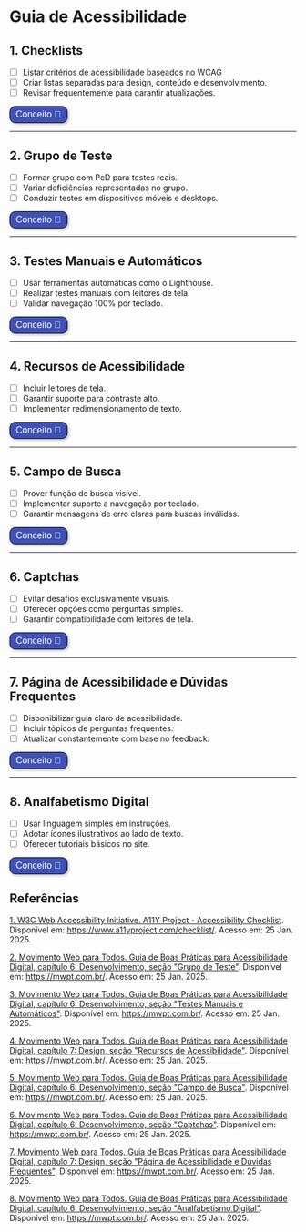 # Guia de Acessibilidade 
<style>
  button:not(#aumentar):not(#diminuir) {
    border: 1px solid black;
    padding: 5px 10px;
    border-radius: 10px;
    background-color: #4051B5;
    color: white;
    font-size: 16px;
    cursor: pointer;
    box-shadow: 2px 2px 5px rgba(0, 0, 0, 0.3);
    transition: background-color 0.3s, transform 0.3s;
  }
  button:not(#aumentar):not(#diminuir):hover {
    background-color: #0056b3;
    transform: scale(1.05);
  }
</style>

## 1. Checklists 

- [ ] Listar critérios de acessibilidade baseados no WCAG
- [ ] Criar listas separadas para design, conteúdo e desenvolvimento.
- [ ] Revisar frequentemente para garantir atualizações.

<button title="Conceito Checklists" class="botao-conceito" onclick="let el = document.getElementById('checklists-conceito'); el.style.display = el.style.display === 'none' ? 'block' : 'none';">
  Conceito 📖
</button>
<div id="checklists-conceito" style="display: none;">
Checklists são listas práticas que garantem que os critérios de acessibilidade sejam atendidos em cada etapa do desenvolvimento de um site ou aplicação, desde o design até a implementação final. Exemplos podem ser encontrados em projetos como o <a href="https://www.a11yproject.com/checklist/" target="_blank">A11Y Project</a> <a href="#referencia-1">[1]</a>.
</div>

---

## 2. Grupo de Teste 

- [ ] Formar grupo com PcD para testes reais.
- [ ] Variar deficiências representadas no grupo.
- [ ] Conduzir testes em dispositivos móveis e desktops.

<button title="Conceito Grupo de Teste" class="botao-conceito" onclick="let el = document.getElementById('grupo-teste-conceito'); el.style.display = el.style.display === 'none' ? 'block' : 'none';">
  Conceito 📖
</button>
<div id="grupo-teste-conceito" style="display: none;">
Grupos de teste são compostos por pessoas, preferencialmente PcD, que avaliam a acessibilidade de sistemas. O envolvimento direto dessas pessoas promove feedbacks mais reais e eficazes. <a href="#referencia-2">[2]</a>
</div>

---

## 3. Testes Manuais e Automáticos 

- [ ] Usar ferramentas automáticas como o Lighthouse.
- [ ] Realizar testes manuais com leitores de tela.
- [ ] Validar navegação 100% por teclado.

<button title="Conceito Testes Manuais e Automáticos" class="botao-conceito" onclick="let el = document.getElementById('testes-conceito'); el.style.display = el.style.display === 'none' ? 'block' : 'none';">
  Conceito 📖
</button>
<div id="testes-conceito" style="display: none;">
Testes automáticos identificam problemas gerais, enquanto os manuais detectam barreiras específicas e nuances que ferramentas não podem avaliar, como a experiência do usuário. <a href="#referencia-3">[3]</a>
</div>

---

## 4. Recursos de Acessibilidade 

- [ ] Incluir leitores de tela.
- [ ] Garantir suporte para contraste alto.
- [ ] Implementar redimensionamento de texto.

<button title="Conceito Recursos de Acessibilidade" class="botao-conceito" onclick="let el = document.getElementById('recursos-conceito'); el.style.display = el.style.display === 'none' ? 'block' : 'none';">
  Conceito 📖
</button>
<div id="recursos-conceito" style="display: none;">
Recursos de acessibilidade incluem ferramentas e funcionalidades que ajudam PcD a interagir melhor com sistemas, como legendas em vídeos, leitores de tela e contraste ajustável. <a href="#referencia-4">[4]</a>
</div>

---

## 5. Campo de Busca 

- [ ] Prover função de busca visível.
- [ ] Implementar suporte a navegação por teclado.
- [ ] Garantir mensagens de erro claras para buscas inválidas.

<button title="Conceito Campo de Busca" class="botao-conceito" onclick="let el = document.getElementById('campo-busca-conceito'); el.style.display = el.style.display === 'none' ? 'block' : 'none';">
  Conceito 📖
</button>
<div id="campo-busca-conceito" style="display: none;">
Campos de busca acessíveis permitem que usuários encontrem informações rapidamente, mesmo aqueles com baixa habilidade digital ou que usam tecnologias assistivas. <a href="#referencia-5">[5]</a>
</div>

---

## 6. Captchas 

- [ ] Evitar desafios exclusivamente visuais.
- [ ] Oferecer opções como perguntas simples.
- [ ] Garantir compatibilidade com leitores de tela.

<button title="Conceito Captchas" class="botao-conceito" onclick="let el = document.getElementById('captchas-conceito'); el.style.display = el.style.display === 'none' ? 'block' : 'none';">
  Conceito 📖
</button>
<div id="captchas-conceito" style="display: none;">
Captchas frequentemente criam barreiras, especialmente para PcD. Métodos simples e alternativos, como perguntas textuais, são mais inclusivos. <a href="#referencia-6">[6]</a>
</div>

---

## 7. Página de Acessibilidade e Dúvidas Frequentes 

- [ ] Disponibilizar guia claro de acessibilidade.
- [ ] Incluir tópicos de perguntas frequentes.
- [ ] Atualizar constantemente com base no feedback.

<button title="Conceito Página de Acessibilidade" class="botao-conceito" onclick="let el = document.getElementById('pagina-acessibilidade-conceito'); el.style.display = el.style.display === 'none' ? 'block' : 'none';">
  Conceito 📖
</button>
<div id="pagina-acessibilidade-conceito" style="display: none;">
Essas páginas orientam usuários sobre como usar as funcionalidades de acessibilidade do site, promovendo uma experiência mais independente e informada. <a href="#referencia-7">[7]</a>
</div>

---

## 8. Analfabetismo Digital 

- [ ] Usar linguagem simples em instruções.
- [ ] Adotar ícones ilustrativos ao lado de texto.
- [ ] Oferecer tutoriais básicos no site.

<button title="Conceito Analfabetismo Digital" class="botao-conceito" onclick="let el = document.getElementById('analfabetismo-digital-conceito'); el.style.display = el.style.display === 'none' ? 'block' : 'none';">
  Conceito 📖
</button>
<div id="analfabetismo-digital-conceito" style="display: none;">
Analfabetismo digital refere-se à dificuldade de usar tecnologias por falta de habilidade ou conhecimento. Criar interfaces intuitivas ajuda a reduzir essa barreira. <a href="#referencia-8">[8]</a>
</div>

## Referências

<a id="referencia-1" href="https://www.a11yproject.com/checklist/" target="_blank">1. W3C Web Accessibility Initiative. A11Y Project - Accessibility Checklist</a>. Disponível em: https://www.a11yproject.com/checklist/. Acesso em: 25 Jan. 2025.

<a id="referencia-2" href="https://mwpt.com.br/" target="_blank">2. Movimento Web para Todos. Guia de Boas Práticas para Acessibilidade Digital, capítulo 6: Desenvolvimento, seção "Grupo de Teste"</a>. Disponível em: https://mwpt.com.br/. Acesso em: 25 Jan. 2025.

<a id="referencia-3" href="https://mwpt.com.br/" target="_blank">3. Movimento Web para Todos. Guia de Boas Práticas para Acessibilidade Digital, capítulo 6: Desenvolvimento, seção "Testes Manuais e Automáticos"</a>. Disponível em: https://mwpt.com.br/. Acesso em: 25 Jan. 2025.

<a id="referencia-4" href="https://mwpt.com.br/" target="_blank">4. Movimento Web para Todos. Guia de Boas Práticas para Acessibilidade Digital, capítulo 7: Design, seção "Recursos de Acessibilidade"</a>. Disponível em: https://mwpt.com.br/. Acesso em: 25 Jan. 2025.

<a id="referencia-5" href="https://mwpt.com.br/" target="_blank">5. Movimento Web para Todos. Guia de Boas Práticas para Acessibilidade Digital, capítulo 6: Desenvolvimento, seção "Campo de Busca"</a>. Disponível em: https://mwpt.com.br/. Acesso em: 25 Jan. 2025.

<a id="referencia-6" href="https://mwpt.com.br/" target="_blank">6. Movimento Web para Todos. Guia de Boas Práticas para Acessibilidade Digital, capítulo 6: Desenvolvimento, seção "Captchas"</a>. Disponível em: https://mwpt.com.br/. Acesso em: 25 Jan. 2025.

<a id="referencia-7" href="https://mwpt.com.br/" target="_blank">7. Movimento Web para Todos. Guia de Boas Práticas para Acessibilidade Digital, capítulo 7: Design, seção "Página de Acessibilidade e Dúvidas Frequentes"</a>. Disponível em: https://mwpt.com.br/. Acesso em: 25 Jan. 2025.

<a id="referencia-8" href="https://mwpt.com.br/" target="_blank">8. Movimento Web para Todos. Guia de Boas Práticas para Acessibilidade Digital, capítulo 6: Desenvolvimento, seção "Analfabetismo Digital"</a>. Disponível em: https://mwpt.com.br/. Acesso em: 25 Jan. 2025.
